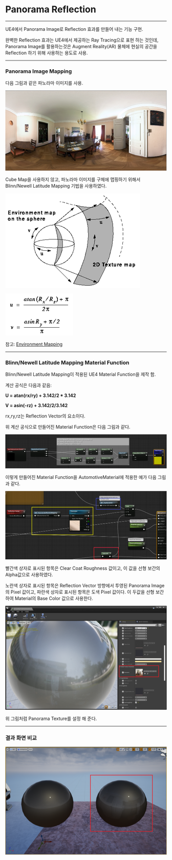 # Panorama Reflection

----------------------------------------------------------------------------------------------------------------------------------------------------------------

UE4에서 Panorama Image로 Reflection 효과를 만들어 내는 기능 구현. 

완벽한 Reflection 효과는 UE4에서 제공하는 Ray Tracing으로 표현 하는 것인데, Panorama Image를 활용하는것은 Augment Reality(AR) 물체에 현실의 공간을 Reflection 하기 위해 사용하는 용도로 사용.

----------------------------------------------------------------------------------------------------------------------------------------------------------------

### Panorama Image Mapping

다음 그림과 같은 파노라마 이미지를 사용.

![](https://github.com/Devcoder-IndieWorks/PanoramaReflection/blob/master/ScreenShots/파노라마이미지.png)

Cube Map을 사용하지 않고, 파노라마 이미지를 구체에 맵핑하기 위해서 Blinn/Newell Latitude Mapping 기법을 사용하였다.

![](https://github.com/Devcoder-IndieWorks/PanoramaReflection/blob/master/ScreenShots/sphere_to_2d.png)

![](https://github.com/Devcoder-IndieWorks/PanoramaReflection/blob/master/ScreenShots/sphere_eq.png)

참고: [Environment Mapping][EnvironmentMappingLink]

[EnvironmentMappingLink]: http://www.reindelsoftware.com/Documents/Mapping/Mapping.html

----------------------------------------------------------------------------------------------------------------------------------------------------------------

### Blinn/Newell Latitude Mapping Material Function

Blinn/Newell Latitude Mapping이 적용된 UE4 Material Function을 제작 함.

계산 공식은 다음과 같음:

**U = atan(rx/ry) + 3.142/2 * 3.142**

**V = asin(-rz) + 3.142/2/3.142**

rx,ry,rz는 Reflection Vector의 요소이다.

위 계산 공식으로 만들어진 Material Function은 다음 그림과 같다.

![](https://github.com/Devcoder-IndieWorks/PanoramaReflection/blob/master/ScreenShots/MF_PanoramaReflectionMapping.png)

이렇게 만들어진 Material Function을 AutomotiveMaterial에 적용한 예가 다음 그림과 같다.

![](https://github.com/Devcoder-IndieWorks/PanoramaReflection/blob/master/ScreenShots/Material_적용.png)

빨간색 상자로 표시된 항목은 Clear Coat Roughness 값이고, 이 값을 선형 보간의 Alpha값으로 사용하였다.

노란색 상자로 표시된 항목은 Reflection Vector 방향에서 투영된 Panorama Image의 Pixel 값이고, 파란색 상자로 표시된 항목은 도색 Pixel 값이다. 이 두값을  선형 보간하여 Material의 Base Color 값으로 사용한다.

![](https://github.com/Devcoder-IndieWorks/PanoramaReflection/blob/master/ScreenShots/Material_Instance_설정.png)

위 그림처럼 Panorama Texture를 설정 해 준다.

----------------------------------------------------------------------------------------------------------------------------------------------------------------

### 결과 화면 비교

![](https://github.com/Devcoder-IndieWorks/PanoramaReflection/blob/master/ScreenShots/파노라마맵핑_적용_화면.png)

